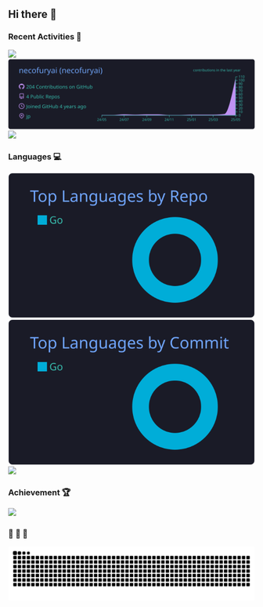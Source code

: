 ## Hi there 👋

### Recent Activities :rocket:

![](https://github-readme-stats.vercel.app/api?username=necofuryai&count_private=true&show_icons=true&custom_title=GitHub%20Stats&hide_border=true&theme=tokyonight)
![](https://raw.githubusercontent.com/necofuryai/necofuryai/main/profile-summary-card-output/tokyonight/0-profile-details.svg)
[![](https://github-readme-activity-graph.vercel.app/graph?username=necofuryai&theme=tokyo-night&custom_title=Contribution%20Graph%20in%20the%20last%2031%20days&hide_border=true)](https://github.com/Ashutosh00710/github-readme-activity-graph)

### Languages :computer:

![](https://raw.githubusercontent.com/necofuryai/necofuryai/main/profile-summary-card-output/tokyonight/1-repos-per-language.svg)
![](https://raw.githubusercontent.com/necofuryai/necofuryai/main/profile-summary-card-output/tokyonight/2-most-commit-language.svg)
[![](https://github-readme-stats.vercel.app/api/top-langs/?username=necofuryai&layout=donut&count_private=true&show_icons=true&theme=tokyonight&hide_border=true)](https://github.com/anuraghazra/github-readme-stats)

### Achievement :trophy:

[![](https://github-profile-trophy.vercel.app/?username=necofuryai&no-frame=true&no-bg=true&theme=onedark)](https://github.com/ryo-ma/github-profile-trophy)

### :snake: :snake: :snake:

<picture>
  <source
    media="(prefers-color-scheme: dark)"
    srcset="https://raw.githubusercontent.com/necofuryai/necofuryai/output/github-contribution-grid-snake-dark.svg"
  />
  <source
    media="(prefers-color-scheme: light)"
    srcset="https://raw.githubusercontent.com/necofuryai/necofuryai/output/github-contribution-grid-snake.svg"
  />
  <img
    alt="github contribution grid snake animation"
    src="https://raw.githubusercontent.com/necofuryai/necofuryai/output/github-contribution-grid-snake.svg"
  />
</picture>

<!--📊
<a href="https://github.com/anuraghazra/github-readme-stats"><img alt="github stats" height="158px" src="https://github-readme-stats.vercel.app/api?username=necofuryai&include_all_commits=true&count_private=true&show_icons=true&theme=blue-green" /></a>

**necofuryai/necofuryai** is a ✨ _special_ ✨ repository because its `README.md` (this file) appears on your GitHub profile.

Here are some ideas to get you started:

- 🔭 I’m currently working on ...
- 🌱 I’m currently learning ...
- 👯 I’m looking to collaborate on ...
- 🤔 I’m looking for help with ...
- 💬 Ask me about ...
- 📫 How to reach me: ...
- 😄 Pronouns: ...
- ⚡ Fun fact: ...
-->
